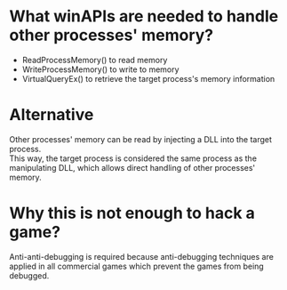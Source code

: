 # What winAPIs are needed to handle other processes' memory?
- ReadProcessMemory() to read memory
- WriteProcessMemory() to write to memory
- VirtualQueryEx() to retrieve the target process's memory information

# Alternative
Other processes' memory can be read by injecting a DLL into the target process.<br>
This way, the target process is considered the same process as the manipulating DLL, which allows direct handling of other processes' memory.

# Why this is not enough to hack a game?
Anti-anti-debugging is required because anti-debugging techniques are applied in all commercial games which prevent the games from being debugged.
